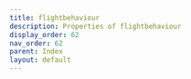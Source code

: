 ```yaml
---
title: flightbehaviour
description: Properties of flightbehaviour
display_order: 62
nav_order: 62
parent: Index
layout: default
---
```



